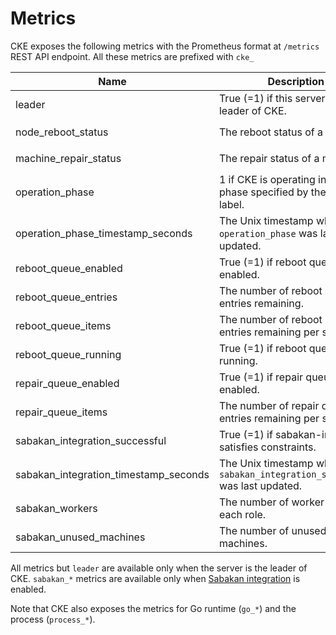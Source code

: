 Metrics
=======

CKE exposes the following metrics with the Prometheus format at `/metrics` REST API endpoint.  All these metrics are prefixed with `cke_`

| Name                                  | Description                                                                | Type  | Labels              |
| ------------------------------------- | -------------------------------------------------------------------------- | ----- | ------------------- |
| leader                                | True (=1) if this server is the leader of CKE.                             | Gauge |                     |
| node_reboot_status                    | The reboot status of a node.                                               | Gauge | `node`, `status`    |
| machine_repair_status                 | The repair status of a machine.                                            | Gauge | `address`, `status` |
| operation_phase                       | 1 if CKE is operating in the phase specified by the `phase` label.         | Gauge | `phase`             |
| operation_phase_timestamp_seconds     | The Unix timestamp when `operation_phase` was last updated.                | Gauge |                     |
| reboot_queue_enabled                  | True (=1) if reboot queue is enabled.                                      | Gauge |                     |
| reboot_queue_entries                  | The number of reboot queue entries remaining.                              | Gauge |                     |
| reboot_queue_items                    | The number of reboot queue entries remaining per status.                   | Gauge | `status`            |
| reboot_queue_running                  | True (=1) if reboot queue is running.                                      | Gauge |                     |
| repair_queue_enabled                  | True (=1) if repair queue is enabled.                                      | Gauge |                     |
| repair_queue_items                    | The number of repair queue entries remaining per status.                   | Gauge | `status`            |
| sabakan_integration_successful        | True (=1) if sabakan-integration satisfies constraints.                    | Gauge |                     |
| sabakan_integration_timestamp_seconds | The Unix timestamp when `sabakan_integration_successful` was last updated. | Gauge |                     |
| sabakan_workers                       | The number of worker nodes for each role.                                  | Gauge | `role`              |
| sabakan_unused_machines               | The number of unused machines.                                             | Gauge |                     |

All metrics but `leader` are available only when the server is the leader of CKE.
`sabakan_*` metrics are available only when [Sabakan integration](sabakan-integration.md) is enabled.

Note that CKE also exposes the metrics for Go runtime (`go_*`) and the process (`process_*`).
